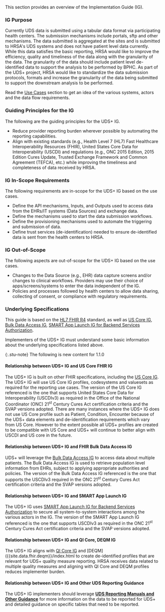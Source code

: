 This section provides an overview of the Implementation Guide (IG).

### IG Purpose

Currently UDS data is submitted using a tabular data format via participating health centers. The submission mechanisms include portals, sftp and other mechanisms. The data submitted is aggregated at the sites and is submitted to HRSA's UDS systems and does not have patient level data currently. While this data satisfies the basic reporting, HRSA would like to improve the efficiency, quality and timeliness of the data along with the granularity of the data. The granularity of the data should include patient level de-identified data to support the analysis to be performed by BPHC. As part of the UDS+ project, HRSA would like to standardize the data submission protocols, formats and increase the granularity of the data being submitted to support the downstream analysis to be performed.

Read the <a href="usecases.html">Use Cases</a> section to get an idea of the various systems, actors and the data flow requirements. 

### Guiding Principles for the IG

The following are the guiding principles for the UDS+ IG.

* Reduce provider reporting burden wherever possible by automating the reporting capabilities. 
* Align with existing standards (e.g., Health Level 7 (HL7) Fast Healthcare Interoperability Resources (FHIR), United States Core Data for Interoperability (USCDI) and regulations (e.g., ONC 2015 Edition, 2015 Edition Cures Update, Trusted Exchange Framework and Common Agreement (TEFCA), etc.) while improving the timeliness and completeness of data received by HRSA.
 

### IG In-Scope Requirements

The following requirements are in-scope for the UDS+ IG based on the use cases.

* Define the API mechanisms, Inputs, and Outputs used to access data from the EHRs/IT systems (Data Sources) and exchange data.
* Define the mechanisms used to start the data submission workflows. 
* Define the provisioning mechanisms used to automate the triggering and submission of data. 
* Define trust services (de-identification) needed to ensure de-identified data is sent from the health centers to HRSA.

### IG Out-of-Scope 

The following aspects are out-of-scope for the UDS+ IG based on the use cases.

* Changes to the Data Source (e.g., EHR) data capture screens and/or changes to clinical workflows. Providers may use their choice of apps/screens/systems to enter the data independent of the IG.
* Policies and processes followed by health centers to allow data sharing, collecting of consent, or compliance with regulatory requirements.

### Underlying Specifications

This guide is based on the [HL7 FHIR R4]({{site.data.fhir.path}}index.html) standard, as well as [US Core IG]({{site.data.fhir.uscoreR4}}/index.html), [Bulk Data Access IG]({{site.data.fhir.bullkig}}/index.html), [SMART App Launch IG for Backend Services Authorization]({{site.data.fhir.smartapplaunch}}/backend-services.html).

Implementers of the UDS+ IG must understand some basic information about the underlying specifications listed above.

{:.stu-note}
The following is new content for 1.1.0

<div class="bg-success" markdown="1">

#### Relationship between UDS+ IG and US Core FHIR IG  

The UDS+ IG is built on other FHIR specifications, including the [US Core IG]({{site.data.fhir.uscoreR4}}/index.html). The UDS+ IG will use US Core IG profiles, codesystems and valuesets as required for the reporting use cases. The version of the US Core IG referenced is the one that supports United States Core Data for Interoperability (USCDIv3) as required in the Office of the National Coordinator (ONC) 21<sup>st</sup> Century Cures Act certification criteria and the SVAP versions adopted.
There are many instances where the UDS+ IG does not use US Core profile such as Patient, Condition, Encounter because of the UDS+ data elements and de-identification requirements which vary from US Core. However to the extent possible all UDS+ profiles are created to be compatible with US Core and UDS+ will continue to better align with USCDI and US core in the future.

</div>   

#### Relationship between UDS+ IG and FHIR Bulk Data Access IG
 
UDS+ will leverage the [Bulk Data Access IG]({{site.data.fhir.bulkig}}/index.html) to access data about multiple patients. The Bulk Data Access IG is used to retrieve population level information from EHRs, subject to applying appropriate authorities and policies. The version of the Bulk Data Access IG referenced is the one that supports the USCDIv3 required in the ONC 21<sup>st</sup> Century Cures Act certification criteria and the SVAP versions adopted.


#### Relationship between UDS+ IG and SMART App Launch IG

The UDS+ IG uses [SMART App Launch IG for Backend Services Authorization]({{site.data.fhir.smartapplaunch}}/backend-services.html) to secure all system-to-system interactions among the various actors in the IG. The version of the SMART App Launch IG referenced is the one that supports USCDIv3 as required in the ONC 21<sup>st</sup> Century Cures Act certification criteria and the SVAP versions adopted.

#### Relationship between UDS+ IG and QI Core, DEQM IG

The UDS+ IG aligns with [QI Core IG]({{site.data.fhir.qicore}}/index.html) and [DEQM]({{site.data.fhir.deqm}}/index.html to create de-identified profiles that are relevant for UDS+ quality measure reporting. HRSA receives data related to multiple quality measures and aligning with QI Core and DEQM profiles reduces implementer burden. 

#### Relationship between UDS+ IG and Other UDS Reporting Guidance

The UDS+ IG implementers should leverage **[UDS Reporting Manuals and Other Guidance](https://bphc.hrsa.gov/data-reporting/uds-training-and-technical-assistance)** for more information on the data to be reported for UDS+ and detailed guidance on specific tables that need to be reported.

